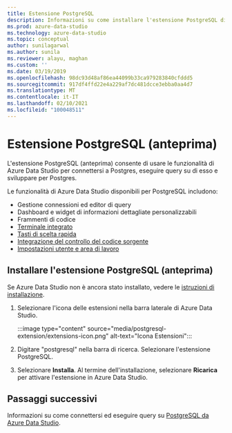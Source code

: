 ```yaml
---
title: Estensione PostgreSQL
description: Informazioni su come installare l'estensione PostgreSQL di Azure Data Studio. Questa estensione consente di connettersi, eseguire query e sviluppare codice per i database PostgreSQL.
ms.prod: azure-data-studio
ms.technology: azure-data-studio
ms.topic: conceptual
author: sunilagarwal
ms.author: sunila
ms.reviewer: alayu, maghan
ms.custom: ''
ms.date: 03/19/2019
ms.openlocfilehash: 98dc93d48af86ea44099b33ca979283840cfddd5
ms.sourcegitcommit: 917df4ffd22e4a229af7dc481dcce3ebba0aa4d7
ms.translationtype: MT
ms.contentlocale: it-IT
ms.lasthandoff: 02/10/2021
ms.locfileid: "100048511"
---
```

# <a name="postgresql-extension-preview"></a>Estensione PostgreSQL (anteprima)

L'estensione PostgreSQL (anteprima) consente di usare le funzionalità di Azure Data Studio per connettersi a Postgres, eseguire query su di esso e sviluppare per Postgres. 

Le funzionalità di Azure Data Studio disponibili per PostgreSQL includono:

- Gestione connessioni ed editor di query
- Dashboard e widget di informazioni dettagliate personalizzabili
- Frammenti di codice
- [Terminale integrato](../integrated-terminal.md)
- [Tasti di scelta rapida](../keyboard-shortcuts.md)
- [Integrazione del controllo del codice sorgente](../source-control.md)
- [Impostazioni utente e area di lavoro](../settings.md)

## <a name="install-the-postgresql-extension-preview"></a>Installare l'estensione PostgreSQL (anteprima)

Se Azure Data Studio non è ancora stato installato, vedere le [istruzioni di installazione](../download-azure-data-studio.md).

1. Selezionare l'icona delle estensioni nella barra laterale di Azure Data Studio.

    :::image type="content" source="media/postgresql-extension/extensions-icon.png" alt-text="Icona Estensioni":::

2. Digitare "postgresql" nella barra di ricerca. Selezionare l'estensione PostgreSQL.

3. Selezionare **Installa**. Al termine dell'installazione, selezionare **Ricarica** per attivare l'estensione in Azure Data Studio.

## <a name="next-steps"></a>Passaggi successivi

Informazioni su come connettersi ed eseguire query su [PostgreSQL da Azure Data Studio](../quickstart-postgres.md).

